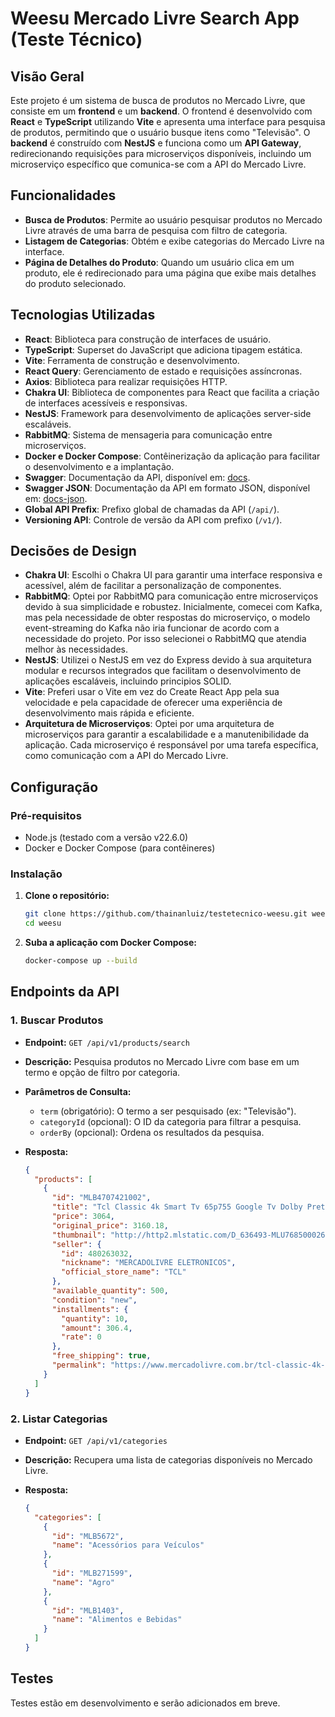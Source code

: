 # Weesu Mercado Livre Search App (Teste Técnico)

## Visão Geral

Este projeto é um sistema de busca de produtos no Mercado Livre, que consiste em um **frontend** e um **backend**. O frontend é desenvolvido com **React** e **TypeScript** utilizando **Vite** e apresenta uma interface para pesquisa de produtos, permitindo que o usuário busque itens como "Televisão". O **backend** é construído com **NestJS** e funciona como um **API Gateway**, redirecionando requisições para microserviços disponíveis, incluindo um microserviço específico que comunica-se com a API do Mercado Livre.

## Funcionalidades

- **Busca de Produtos**: Permite ao usuário pesquisar produtos no Mercado Livre através de uma barra de pesquisa com filtro de categoria.
- **Listagem de Categorias**: Obtém e exibe categorias do Mercado Livre na interface.
- **Página de Detalhes do Produto**: Quando um usuário clica em um produto, ele é redirecionado para uma página que exibe mais detalhes do produto selecionado.

## Tecnologias Utilizadas

- **React**: Biblioteca para construção de interfaces de usuário.
- **TypeScript**: Superset do JavaScript que adiciona tipagem estática.
- **Vite**: Ferramenta de construção e desenvolvimento.
- **React Query**: Gerenciamento de estado e requisições assíncronas.
- **Axios**: Biblioteca para realizar requisições HTTP.
- **Chakra UI**: Biblioteca de componentes para React que facilita a criação de interfaces acessíveis e responsivas.
- **NestJS**: Framework para desenvolvimento de aplicações server-side escaláveis.
- **RabbitMQ**: Sistema de mensageria para comunicação entre microserviços.
- **Docker e Docker Compose**: Contêinerização da aplicação para facilitar o desenvolvimento e a implantação.
- **Swagger**: Documentação da API, disponível em: [docs](http://localhost:3000/docs).
- **Swagger JSON**: Documentação da API em formato JSON, disponível em: [docs-json](http://localhost:3000/docs-json).
- **Global API Prefix**: Prefixo global de chamadas da API (`/api/`).
- **Versioning API**: Controle de versão da API com prefixo (`/v1/`).

## Decisões de Design

- **Chakra UI**: Escolhi o Chakra UI para garantir uma interface responsiva e acessível, além de facilitar a personalização de componentes.
- **RabbitMQ**: Optei por RabbitMQ para comunicação entre microserviços devido à sua simplicidade e robustez. Inicialmente, comecei com Kafka, mas pela necessidade de obter respostas do microserviço, o modelo event-streaming do Kafka não iria funcionar de acordo com a necessidade do projeto. Por isso selecionei o RabbitMQ que atendia melhor às necessidades.
- **NestJS**: Utilizei o NestJS em vez do Express devido à sua arquitetura modular e recursos integrados que facilitam o desenvolvimento de aplicações escaláveis, incluindo principios SOLID.
- **Vite**: Preferi usar o Vite em vez do Create React App pela sua velocidade e pela capacidade de oferecer uma experiência de desenvolvimento mais rápida e eficiente.
- **Arquitetura de Microserviços**: Optei por uma arquitetura de microserviços para garantir a escalabilidade e a manutenibilidade da aplicação. Cada microserviço é responsável por uma tarefa específica, como comunicação com a API do Mercado Livre.

## Configuração

### Pré-requisitos

- Node.js (testado com a versão v22.6.0)
- Docker e Docker Compose (para contêineres)

### Instalação

1. **Clone o repositório:**

   ```bash
   git clone https://github.com/thainanluiz/testetecnico-weesu.git weesu
   cd weesu
   ```

2. **Suba a aplicação com Docker Compose:**

   ```bash
   docker-compose up --build
   ```

## Endpoints da API

### 1. **Buscar Produtos**

- **Endpoint:** `GET /api/v1/products/search`
- **Descrição:** Pesquisa produtos no Mercado Livre com base em um termo e opção de filtro por categoria.
- **Parâmetros de Consulta:**
  - `term` (obrigatório): O termo a ser pesquisado (ex: "Televisão").
  - `categoryId` (opcional): O ID da categoria para filtrar a pesquisa.
  - `orderBy` (opcional): Ordena os resultados da pesquisa.

- **Resposta:**

  ```json
  {
    "products": [
      {
        "id": "MLB4707421002",
        "title": "Tcl Classic 4k Smart Tv 65p755 Google Tv Dolby Preto",
        "price": 3064,
        "original_price": 3160.18,
        "thumbnail": "http://http2.mlstatic.com/D_636493-MLU76850002645_062024-I.jpg",
        "seller": {
          "id": 480263032,
          "nickname": "MERCADOLIVRE ELETRONICOS",
          "official_store_name": "TCL"
        },
        "available_quantity": 500,
        "condition": "new",
        "installments": {
          "quantity": 10,
          "amount": 306.4,
          "rate": 0
        },
        "free_shipping": true,
        "permalink": "https://www.mercadolivre.com.br/tcl-classic-4k-smart-tv-65p755-google-tv-dolby-preto/p/MLB36975105#wid=MLB4707421002&sid=unknown"
      }
    ]
  }
  ```

### 2. **Listar Categorias**

- **Endpoint:** `GET /api/v1/categories`
- **Descrição:** Recupera uma lista de categorias disponíveis no Mercado Livre.

- **Resposta:**

  ```json
  {
    "categories": [
      {
        "id": "MLB5672",
        "name": "Acessórios para Veículos"
      },
      {
        "id": "MLB271599",
        "name": "Agro"
      },
      {
        "id": "MLB1403",
        "name": "Alimentos e Bebidas"
      }
    ]
  }
  ```

## Testes

Testes estão em desenvolvimento e serão adicionados em breve.

